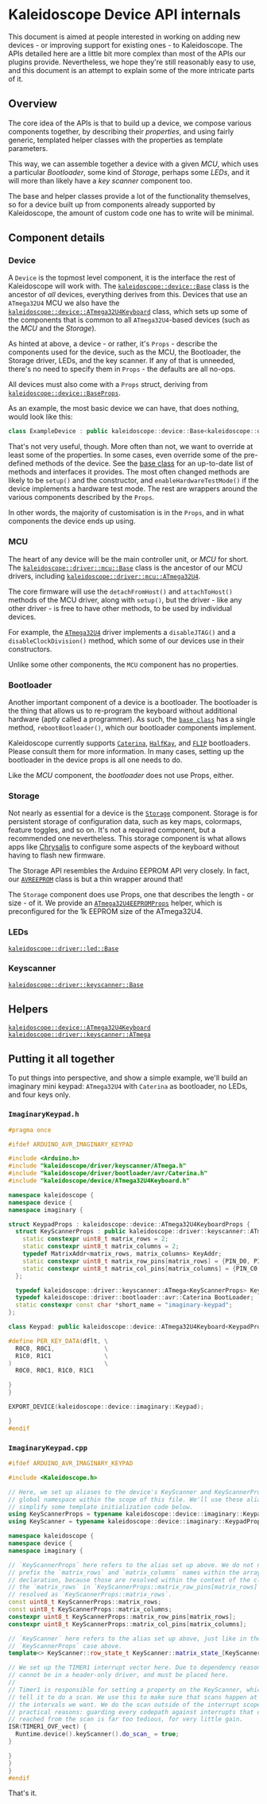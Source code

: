 # Kaleidoscope Device API internals

This document is aimed at people interested in working on adding new devices -
or improving support for existing ones - to Kaleidoscope. The APIs detailed here
are a little bit more complex than most of the APIs our plugins provide.
Nevertheless, we hope they're still reasonably easy to use, and this document is
an attempt to explain some of the more intricate parts of it.

## Overview

The core idea of the APIs is that to build up a device, we compose various
components together, by describing their _properties_, and using fairly generic,
templated helper classes with the properties as template parameters.

This way, we can assemble together a device with a given _MCU_, which uses a
particular _Bootloader_, some kind of _Storage_, perhaps some _LEDs_, and it
will more than likely have a _key scanner_ component too.

The base and helper classes provide a lot of the functionality themselves, so
for a device built up from components already supported by Kaleidoscope, the
amount of custom code one has to write will be minimal.

## Component details

### Device

A `Device` is the topmost level component, it is the interface the rest of
Kaleidoscope will work with. The [`kaleidoscope::device::Base`][k:d:Base] class
is the ancestor of _all_ devices, everything derives from this. Devices that use
an `ATmega32U4` MCU we also have the
[`kaleidoscope::device::ATmega32U4Keyboard`][k:d:a32u4] class, which sets up
some of the components that is common to all `ATmega32U4`-based devices (such as
the _MCU_ and the _Storage_).

 [k:d:Base]: ../../src/kaleidoscope/device/Base.h
 [k:d:a32u4]: ../../src/kaleidoscope/device/ATmega32U4Keyboard.h

As hinted at above, a device - or rather, it's `Props` - describe the components
used for the device, such as the MCU, the Bootloader, the Storage driver, LEDs,
and the key scanner. If any of that is unneeded, there's no need to specify them
in `Props` - the defaults are all no-ops.

All devices must also come with a `Props` struct, deriving from [`kaleidoscope::device::BaseProps`][k:d:BaseProps].

 [k:d:BaseProps]: ../../src/kaleidoscope/device/Base.h

As an example, the most basic device we can have, that does nothing, would look
like this:

```c++
class ExampleDevice : public kaleidoscope::device::Base<kaleidoscope::device::BaseProps> {};
```

That's not very useful, though. More often than not, we want to override at
least some of the properties. In some cases, even override some of the
pre-defined methods of the device. See the [base class][k:d:Base] for an
up-to-date list of methods and interfaces it provides. The most often changed
methods are likely to be `setup()` and the constructor, and
`enableHardwareTestMode()` if the device implements a hardware test mode. The
rest are wrappers around the various components described by the `Props`.

In other words, the majority of customisation is in the `Props`, and in what
components the device ends up using.

### MCU

The heart of any device will be the main controller unit, or _MCU_ for short.
The [`kaleidoscope::driver::mcu::Base`][k:d:m:Base] class is the ancestor of our
MCU drivers, including [`kaleidoscope::driver::mcu::ATmega32U4`][k:d:m:a32u4].

 [k:d:m:Base]: ../../src/kaleidoscope/driver/mcu/Base.h
 [k:d:m:a32u4]: ../../src/kaleidoscope/driver/mcu/ATmega32U4.h

The core firmware will use the `detachFromHost()` and `attachToHost()` methods
of the MCU driver, along with `setup()`, but the driver - like any other
driver - is free to have other methods, to be used by individual devices.

For example, the [`ATmega32U4`][k:d:m:a32u4] driver implements a `disableJTAG()`
and a `disableClockDivision()` method, which some of our devices use in their
constructors.

Unlike some other components, the `MCU` component has no properties.

### Bootloader

Another important component of a device is a bootloader. The bootloader is the
thing that allows us to re-program the keyboard without additional hardware
(aptly called a programmer). As such, the [`base class`][k:d:b:Base] has a
single method, `rebootBootloader()`, which our bootloader components implement.

 [k:d:b:Base]: ../../src/kaleidoscope/driver/bootloader/Base.h

Kaleidoscope currently supports [`Caterina`][k:d:b:Caterina],
[`HalfKay`][k:d:b:HalfKay], and [`FLIP`][k:d:b:FLIP] bootloaders. Please consult
them for more information. In many cases, setting up the bootloader in the
device props is all one needs to do.

 [k:d:b:Caterina]: ../../src/kaleidoscope/driver/bootloader/avr/Caterina.h
 [k:d:b:HalfKay]: ../../src/kaleidoscope/driver/bootloader/avr/HalfKay.h
 [k:d:b:FLIP]: ../../src/kaleidoscope/driver/bootloader/avr/FLIP.h

Like the _MCU_ component, the _bootloader_ does not use Props, either.

### Storage

Not nearly as essential for a device is the [`Storage`][k:d:s:Base] component.
Storage is for persistent storage of configuration data, such as key maps,
colormaps, feature toggles, and so on. It's not a required component, but a
recommended one nevertheless. This storage component is what allows apps like
[Chrysalis][chrysalis] to configure some aspects of the keyboard without having
to flash new firmware.

The Storage API resembles the Arduino EEPROM API very closely. In fact, our
[`AVREEPROM`][k:d:s:AVREEPROM] class is but a thin wrapper around that!

 [k:d:s:Base]: ../../src/kaleidoscope/driver/storage/Base.h
 [chrysalis]: https://github.com/keyboardio/Chrysalis
 [k:d:s:AVREEPROM]: ../../src/kaleidoscope/driver/storage/AVREEPROM.h

The `Storage` component does use Props, one that describes the length - or
size - of it. We provide an [`ATmega32U4EEPROMProps`][k:d:s:a32u4props] helper,
which is preconfigured for the 1k EEPROM size of the ATmega32U4.

 [k:d:s:a32u4props]: ../../src/kaleidoscope/driver/storage/ATmega32U4EEPROMProps.h

### LEDs

[`kaleidoscope::driver::led::Base`][k:d:l:Base]

 [k:d:l:Base]: ../../src/kaleidoscope/driver/led/Base.h

### Keyscanner

[`kaleidoscope::driver::keyscanner::Base`][k:d:ks:Base]

 [k:d:ks:Base]: ../../src/kaleidoscope/driver/keyscanner/Base.h

## Helpers

[`kaleidoscope::device::ATmega32U4Keyboard`][k:d:a32u4k]
[`kaleidoscope::driver::keyscanner::ATmega`][k:d:ks:atm]

 [k:d:a32u4k]: ../../src/kaleidoscope/device/ATmega32U4Keyboard.h
 [k:d:ks:atm]: ../../src/kaleidoscope/driver/keyscanner/ATmega.h

## Putting it all together

To put things into perspective, and show a simple example, we'll build an
imaginary mini keypad: `ATmega32U4` with `Caterina` as bootloader, no LEDs, and
four keys only.

### `ImaginaryKeypad.h`

```c++
#pragma once

#ifdef ARDUINO_AVR_IMAGINARY_KEYPAD

#include <Arduino.h>
#include "kaleidoscope/driver/keyscanner/ATmega.h"
#include "kaleidoscope/driver/bootloader/avr/Caterina.h"
#include "kaleidoscope/device/ATmega32U4Keyboard.h"

namespace kaleidoscope {
namespace device {
namespace imaginary {

struct KeypadProps : kaleidoscope::device::ATmega32U4KeyboardProps {
  struct KeyScannerProps : public kaleidoscope::driver::keyscanner::ATmegaProps {
    static constexpr uint8_t matrix_rows = 2;
    static constexpr uint8_t matrix_columns = 2;
    typedef MatrixAddr<matrix_rows, matrix_columns> KeyAddr;
    static constexpr uint8_t matrix_row_pins[matrix_rows] = {PIN_D0, PIN_D1};
    static constexpr uint8_t matrix_col_pins[matrix_columns] = {PIN_C0, PIN_C1};
  };

  typedef kaleidoscope::driver::keyscanner::ATmega<KeyScannerProps> KeyScanner;
  typedef kaleidoscope::driver::bootloader::avr::Caterina BootLoader;
  static constexpr const char *short_name = "imaginary-keypad";
};

class Keypad: public kaleidoscope::device::ATmega32U4Keyboard<KeypadProps> {};

#define PER_KEY_DATA(dflt, \
  R0C0, R0C1,              \
  R1C0, R1C1               \
)                          \
  R0C0, R0C1, R1C0, R1C1

}
}

EXPORT_DEVICE(kaleidoscope::device::imaginary::Keypad);

}
#endif
```

### `ImaginaryKeypad.cpp`

```c++
#ifdef ARDUINO_AVR_IMAGINARY_KEYPAD

#include <Kaleidoscope.h>

// Here, we set up aliases to the device's KeyScanner and KeyScannerProps in the
// global namespace within the scope of this file. We'll use these aliases to
// simplify some template initialization code below.
using KeyScannerProps = typename kaleidoscope::device::imaginary::KeypadProps::KeyScannerProps;
using KeyScanner = typename kaleidoscope::device::imaginary::KeypadProps::KeyScanner;

namespace kaleidoscope {
namespace device {
namespace imaginary {

// `KeyScannerProps` here refers to the alias set up above. We do not need to
// prefix the `matrix_rows` and `matrix_columns` names within the array
// declaration, because those are resolved within the context of the class, so
// the `matrix_rows` in `KeyScannerProps::matrix_row_pins[matrix_rows]` gets
// resolved as `KeyScannerProps::matrix_rows`.
const uint8_t KeyScannerProps::matrix_rows;
const uint8_t KeyScannerProps::matrix_columns;
constexpr uint8_t KeyScannerProps::matrix_row_pins[matrix_rows];
constexpr uint8_t KeyScannerProps::matrix_col_pins[matrix_columns];

// `KeyScanner` here refers to the alias set up above, just like in the
// `KeyScannerProps` case above.
template<> KeyScanner::row_state_t KeyScanner::matrix_state_[KeyScannerProps::matrix_rows] = {};

// We set up the TIMER1 interrupt vector here. Due to dependency reasons, this
// cannot be in a header-only driver, and must be placed here.
//
// Timer1 is responsible for setting a property on the KeyScanner, which will
// tell it to do a scan. We use this to make sure that scans happen at roughly
// the intervals we want. We do the scan outside of the interrupt scope for
// practical reasons: guarding every codepath against interrupts that can be
// reached from the scan is far too tedious, for very little gain.
ISR(TIMER1_OVF_vect) {
  Runtime.device().keyScanner().do_scan_ = true;
}

}
}
}
#endif
```

That's it.
